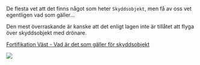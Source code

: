De flesta vet att det finns något som heter `Skyddsobjekt`, men få av oss vet egentligen vad som gäller...

Den mest överraskande är kanske att det enligt lagen inte är tillåtet att flyga över skyddsobjekt med drönare.

[Fortifikation Väst - Vad är det som gäller för skyddsobjekt](https://fortifikationvast.se/portfolio/skyddsobjekt-vad-galler/)

![](https://fortifikationvast.se/wp-content/uploads/2020/10/SL1-ARTIKELBILDSPEL-2.jpg)
